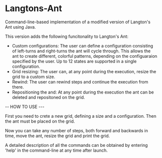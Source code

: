 # Langtons-Ant
Command-line-based implementation of a modified version of Langton's Ant using Java.

This version adds the following funcitonality to Langton's Ant:
- Custom configurations: The user can define a configuration consisting of left-turns and right-turns the ant will cycle through.
This allows the ant to create different, colorful patterns, depending on the configuaraion specified by the user.
Up to 12 states are supported in a single configuration.
- Grid resizing: The user can, at any point during the execution, resize the grid to a custom size.
- Rewind: The user can rewind steps and continue the execution from there.
- Repositioning the and: At any point during the execution the ant can be deleted and repositoned on the grid.


-- HOW TO USE ---

First you need to crete a new grid, defining a size and a configuration. Then the ant must be placed on the grid.

Now you can take any number of steps, both forward and backwards in time, move the ant, resize the grid and print the grid.

A detailed description of all the commands can be obtained by entering 'help' in the command-line at any time after launch.
